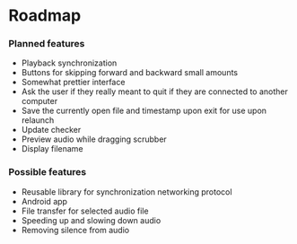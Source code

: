 # Roadmap
### Planned features
* Playback synchronization
* Buttons for skipping forward and backward small amounts
* Somewhat prettier interface
* Ask the user if they really meant to quit if they are connected to another computer
* Save the currently open file and timestamp upon exit for use upon relaunch
* Update checker
* Preview audio while dragging scrubber
* Display filename

### Possible features
* Reusable library for synchronization networking protocol
* Android app
* File transfer for selected audio file
* Speeding up and slowing down audio
* Removing silence from audio